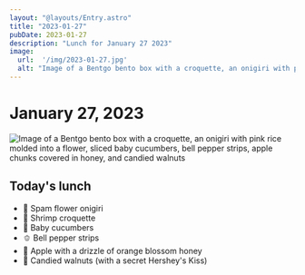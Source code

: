 ```yaml
---
layout: "@layouts/Entry.astro"
title: "2023-01-27"
pubDate: 2023-01-27
description: "Lunch for January 27 2023"
image:
  url:  '/img/2023-01-27.jpg'
  alt: "Image of a Bentgo bento box with a croquette, an onigiri with pink rice molded into a flower, sliced baby cucumbers, bell pepper strips, apple chunks covered in honey, and candied walnuts"
---
```


# January 27, 2023

![Image of a Bentgo bento box with a croquette, an onigiri with pink rice molded into a flower, sliced baby cucumbers, bell pepper strips, apple chunks covered in honey, and candied walnuts](/img/2023-01-27.jpg)

## Today's lunch

- 🌸 Spam flower onigiri
- 🍤 Shrimp croquette
- 🥒 Baby cucumbers
- 🫑 Bell pepper strips
- 🍯 Apple with a drizzle of orange blossom honey
- 🍫 Candied walnuts (with a secret Hershey's Kiss)
